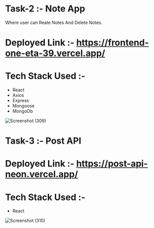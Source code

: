# Task-2 :- Note App

Where user can Reate Notes And Delete Notes.

# Deployed Link :- https://frontend-one-eta-39.vercel.app/

# Tech Stack Used :-
<ul>
  <li>React</li>
  <li>Axios</li>
  <li>Express</li>
  <li>Mongoose</li>
  <li>MongoDb</li>
</ul>


![Screenshot (309)](https://github.com/UmerAhmad9126/indoreators-assignment/assets/107202480/23406177-458c-4670-8279-be3e8cc4e995)



# Task-3 :- Post API

# Deployed Link :- https://post-api-neon.vercel.app/

# Tech Stack Used :- 
<ul>
  <li>React</li>
</ul>

![Screenshot (310)](https://github.com/UmerAhmad9126/indoreators-assignment/assets/107202480/9d78c843-9d73-479f-a2c7-67ae27c79c97)

